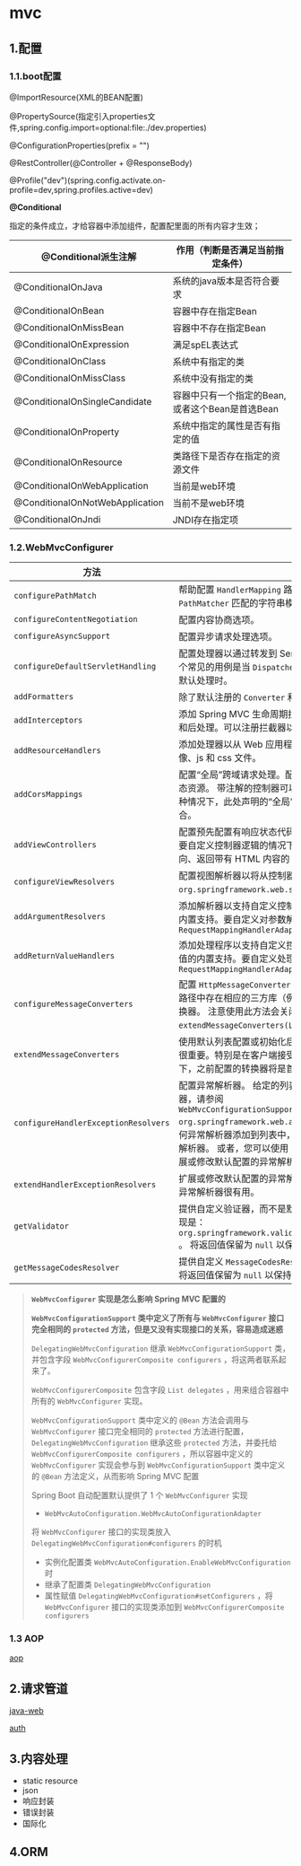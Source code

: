 # mvc

## 1.配置

### 1.1.boot配置

@ImportResource(XML的BEAN配置)

@PropertySource(指定引入properties文件,spring.config.import=optional:file:./dev.properties)

@ConfigurationProperties(prefix = "") 

@RestController(@Controller + @ResponseBody)

@Profile("dev")(spring.config.activate.on-profile=dev,spring.profiles.active=dev)

**@Conditional**	

指定的条件成立，才给容器中添加组件，配置配里面的所有内容才生效；

| @Conditional派生注解            | 作用（判断是否满足当前指定条件）                |
| ------------------------------- | ----------------------------------------------- |
| @ConditionalOnJava              | 系统的java版本是否符合要求                      |
| @ConditionalOnBean              | 容器中存在指定Bean                              |
| @ConditionalOnMissBean          | 容器中不存在指定Bean                            |
| @ConditionalOnExpression        | 满足spEL表达式                                  |
| @ConditionalOnClass             | 系统中有指定的类                                |
| @ConditionalOnMissClass         | 系统中没有指定的类                              |
| @ConditionalOnSingleCandidate   | 容器中只有一个指定的Bean,或者这个Bean是首选Bean |
| @ConditionalOnProperty          | 系统中指定的属性是否有指定的值                  |
| @ConditionalOnResource          | 类路径下是否存在指定的资源文件                  |
| @ConditionalOnWebApplication    | 当前是web环境                                   |
| @ConditionalOnNotWebApplication | 当前不是web环境                                 |
| @ConditionalOnJndi              | JNDI存在指定项                                  |

### 1.2.WebMvcConfigurer

| 方法                                 | 描述                                                         |
| ------------------------------------ | ------------------------------------------------------------ |
| `configurePathMatch`                 | 帮助配置 `HandlerMapping` 路径匹配选项，例如是否使用已解析的 `PathPatterns` 或与 `PathMatcher` 匹配的字符串模式，是否匹配尾部斜杠等。 |
| `configureContentNegotiation`        | 配置内容协商选项。                                           |
| `configureAsyncSupport`              | 配置异步请求处理选项。                                       |
| `configureDefaultServletHandling`    | 配置处理器以通过转发到 Servlet 容器的 “default” servlet 来委派未处理的请求。一个常见的用例是当 `DispatcherServlet` 映射到 `""` 从而覆盖 Servlet 容器对静态资源的默认处理时。 |
| `addFormatters`                      | 除了默认注册的 `Converter` 和 `Formatter` 之外，再添加其他的 |
| `addInterceptors`                    | 添加 Spring MVC 生命周期拦截器，用于控制器方法调用和资源处理器请求的预处理和后处理。可以注册拦截器以应用于所有请求或仅限于 URL 模式的子集。 |
| `addResourceHandlers`                | 添加处理器以从 Web 应用程序根目录、类路径等的特定位置提供静态资源，例如图像、js 和 css 文件。 |
| `addCorsMappings`                    | 配置“全局”跨域请求处理。配置的 CORS 映射适用于带注解的控制器、功能端点和静态资源。 带注解的控制器可以通过 `@CrossOrigin` 进一步声明更细粒度的配置。在这种情况下，此处声明的“全局” CORS 配置与控制器方法上定义的本地 CORS 配置相结合。 |
| `addViewControllers`                 | 配置预先配置有响应状态代码或视图的简单自动化控制器以呈现响应正文。这在不需要自定义控制器逻辑的情况下很有用——例如呈现主页、执行简单的站点 URL 重定向、返回带有 HTML 内容的 404 状态、无内容的 204 状态等等。 |
| `configureViewResolvers`             | 配置视图解析器以将从控制器返回的基于字符串的视图名称转换为具体的 `org.springframework.web.servlet.View` 实现以执行渲染。 |
| `addArgumentResolvers`               | 添加解析器以支持自定义控制器方法参数类型。这不会覆盖对解析处理器方法参数的内置支持。要自定义对参数解析的内置支持，请直接配置 `RequestMappingHandlerAdapter` |
| `addReturnValueHandlers`             | 添加处理程序以支持自定义控制器方法返回值类型。使用此选项不会覆盖对处理返回值的内置支持。要自定义处理返回值的内置支持，请直接配置 `RequestMappingHandlerAdapter` |
| `configureMessageConverters`         | 配置 `HttpMessageConverter` 以读取请求正文和写入响应正文。 默认情况下，只要类路径中存在相应的三方库（例如 Jackson JSON、JAXB2 等），就会配置所有内置转换器。 注意使用此方法会关闭默认转换器注册。或者，使用 `extendMessageConverters(List)` 修改该默认转换器列表。 |
| `extendMessageConverters`            | 使用默认列表配置或初始化后，扩展或修改转换器列表。 请注意，转换器注册的顺序很重要。特别是在客户端接受 `org.springframework.http.MediaType.ALL` 的情况下，之前配置的转换器将是首选。 |
| `configureHandlerExceptionResolvers` | 配置异常解析器。 给定的列表开始为空。如果它留空，框架会配置一组默认的解析器，请参阅 `WebMvcConfigurationSupport.addDefaultHandlerExceptionResolvers(List, org.springframework.web.accept.ContentNegotiationManager)` 。或者，如果将任何异常解析器添加到列表中，则应用程序有效地接管并且必须提供完全初始化的异常解析器。 或者，您可以使用 `extendHandlerExceptionResolvers(List)` ，它允许您扩展或修改默认配置的异常解析器列表。 |
| `extendHandlerExceptionResolvers`    | 扩展或修改默认配置的异常解析器列表。这对于插入自定义异常解析器而不干扰默认异常解析器很有用。 |
| `getValidator`                       | 提供自定义验证器，而不是默认创建的验证器。假设 JSR-303 在类路径上，默认实现是：`org.springframework.validation.beanvalidation.OptionalValidatorFactoryBean` 。 将返回值保留为 `null` 以保持默认值。 |
| `getMessageCodesResolver`            | 提供自定义 `MessageCodesResolver` 用于从数据绑定和验证错误代码构建消息代码。 将返回值保留为 `null` 以保持默认值。 |

> **`WebMvcConfigurer` 实现是怎么影响 Spring MVC 配置的**
>
> 
>
> **`WebMvcConfigurationSupport` 类中定义了所有与 `WebMvcConfigurer` 接口完全相同的 `protected` 方法，但是又没有实现接口的关系，容易造成迷惑**
>
> 
>
> `DelegatingWebMvcConfiguration` 继承 `WebMvcConfigurationSupport` 类，并包含字段 `WebMvcConfigurerComposite configurers` ，将这两者联系起来了。
>
> 
>
> `WebMvcConfigurerComposite` 包含字段 `List delegates` ，用来组合容器中所有的 `WebMvcConfigurer` 实现。
>
> 
>
> `WebMvcConfigurationSupport` 类中定义的 `@Bean` 方法会调用与 `WebMvcConfigurer` 接口完全相同的 `protected` 方法进行配置，`DelegatingWebMvcConfiguration` 继承这些 `protected` 方法，并委托给 `WebMvcConfigurerComposite configurers` ，所以容器中定义的 `WebMvcConfigurer` 实现会参与到 `WebMvcConfigurationSupport` 类中定义的 `@Bean` 方法定义，从而影响 Spring MVC 配置
>
> Spring Boot 自动配置默认提供了 1 个 `WebMvcConfigurer` 实现
>
> + `WebMvcAutoConfiguration.WebMvcAutoConfigurationAdapter`
>
> 将 `WebMvcConfigurer` 接口的实现类放入 `DelegatingWebMvcConfiguration#configurers` 的时机
>
> + 实例化配置类 `WebMvcAutoConfiguration.EnableWebMvcConfiguration` 时
> + 继承了配置类 `DelegatingWebMvcConfiguration`
> + 属性赋值 `DelegatingWebMvcConfiguration#setConfigurers` ，将 `WebMvcConfigurer` 接口的实现类添加到 `WebMvcConfigurerComposite configurers`

### 1.3 AOP

[aop](./aop.md)

## 2.请求管道

[java-web](./java-web.md)

[auth](./auth.md)

## 3.内容处理

- static resource	
- json
- 响应封装
- 错误封装
- 国际化

## 4.ORM